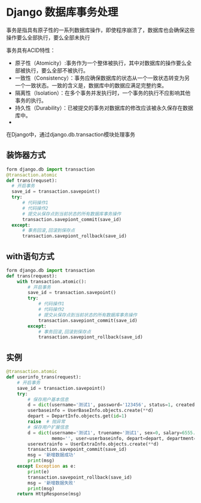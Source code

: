 # Django 数据库事务处理

事务是指具有原子性的一系列数据库操作，即使程序崩溃了，数据库也会确保这些操作要么全部执行，要么全部未执行

事务具有ACID特性：
* 原子性（Atomicity）:事务作为一个整体被执行，其中对数据库的操作要么全部被执行，要么全部不被执行。
* 一致性（Consistency）：事务应确保数据库的状态从一个一致状态转变为另一个一致状态。一致的含义是，数据库中的数据应满足完整约束。
* 隔离性（Isolation）：在多个事务并发执行时，一个事务的执行不应影响其他事务的执行。
* 持久性（Durability）：已被提交的事务对数据库的修改应该被永久保存在数据库中。
* 
在Django中，通过django.db.transaction模块处理事务

## 装饰器方式

```Python
form django.db import transaction
@transaction.atomic
def trans(requset):
  # 开启事务
  save_id = transaction.savepoint()
  try:
      # 代码操作1
      # 代码操作2
      # 提交从保存点到当前状态的所有数据库事务操作
      transaction.savepiont_commit(save_id)
  except:
      # 事务回滚,回滚到保存点
      transaction.savepiont_rollback(save_id)
```

## with语句方式

```Python
form django.db import transaction
def trans(request):
    with transaction.atomic():
        # 开启事务
        save_id = transaction.savepoint()
        try:
            # 代码操作1
            # 代码操作2
            # 提交从保存点到当前状态的所有数据库事务操作
            transaction.savepiont_commit(save_id)
        except:
            # 事务回滚,回滚到保存点
            transaction.savepiont_rollback(save_id)
```

## 实例
```Python
@transaction.atomic
def userinfo_trans(request):
    # 开启事务
    save_id = transaction.savepoint()
    try:
        # 保存用户基本信息
        d = dict(username='测试1', password='123456', status=1, createdate=timezone.now())
        userbaseinfo = UserBaseInfo.objects.create(**d)
        depart = DepartInfo.objects.get(id=1)
        raise  # 抛异常
        # 保存用户扩展信息
        d = dict(username='测试1', truename='测试1', sex=0, salary=6555.88, age=35, status=0, createdate=timezone.now(),
                 memo='', user=userbaseinfo, depart=depart, department='开发部')
        userextrainfo = UserExtraInfo.objects.create(**d)
        transaction.savepoint_commit(save_id)
        msg = '新增数据成功'
        print(msg)
    except Exception as e:
        print(e)
        transaction.savepoint_rollback(save_id)
        msg = '新增数据失败'
        print(msg)
    return HttpResponse(msg)
```

